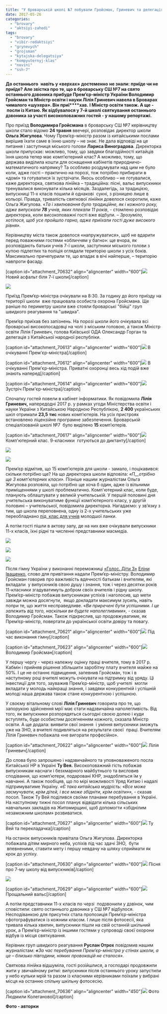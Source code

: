 ```yaml
---
title: "У броварській школі №7 побували Гройсман, Гриневич та делегація із Китаю - ФОТО"
date: 2017-05-26
categories: 
  - "brovary"
  - "aktsiyi-zahodi"
tags: 
  - "brovary"
  - "vibir-redaktsiyi"
  - "grynevych"
  - "grojsman"
  - "kytajska-delegatsiya"
  - "kompyuternyj-klas"
  - "novini"
  - "ssh-7"
---
```


**До останнього**  **нав****і****ть у «верхах»** **достеменно** **не знали: при****ї****де чи не при****ї****де?** **Але звістка про те, що в броварську СШ №7 на свято останнього дзвоника прибуде Прем’єр-міністр України Володимир Гройсман та Міністр освіти і науки Лілія Гриневич навела в Броварах чималого «шухера». Він п****ри****ї****хав.** **І Міністр освіти також. А ще -  посли із Китаю. Як відбувалося у 7-й школі святкування останнього дзвоника за участі високоповажних гостей - у нашому репортажі.**

Про приїзд **Володимира Гройсмана** в броварську СШ №7 керівництву школи стало відомо **24 травня** ввечері, розповідає директор школи **Ольга Жигулова**. Чому Прем’єр-міністр разом із китайськими послами вирішив їхати саме в їхню школу – не знає. Не дала відповіді на це питання і заступниця міського голови **Лариса Виноградова**. Директорка школи припускає: можливо, тому, що завдяки благодійності китайців їхня школа тепер має комп’ютерний клас? А можливо, тому, що держава виділила кошти для оснащення кабінетів природничо-математичного напрямку? Та особливо роздумувати над цим не було коли, адже гості – практично на порозі, тож потрібно прибирати в «домі» та готуватися їх зустрічати. Якось особливо – не готувалися, каже директорка, святкова лінійка – традиційна: пісні, вальс випускники тренувалися виконувати кілька місяців. Заздалегідь, за традицією, випускниці 11-х класів пошили й однакові  сукні, з різницею лише в кольорі. Правда, тривалість святкової лінійки довелося скоротили, каже Ольга Жигулова. «_Та і хвилювання було традиційне, як і кожного року, адже випускали **78** учнів, яких плекали 11 років_, - стомлено розповідає директорка, коли високоповажні гості вже відбули. – _Зрозуміло, хотілося, щоб усе пройшло гарно, адже приїхали гості дуже високого рівня»._

Керівництву міста також довелося «напружуватися», щоб не вдарити перед поважними гостями «обличчям у багно»: ще вчора, як розповідають батьки учнів 7-ї школи, заступники міського голови з купою підлеглих та поліція оглядали територію школи з усіх боків. Максимально причепурили те, що впадає в вічі найперше, – територію навпроти фасаду.

\[caption id="attachment\_70632" align="aligncenter" width="600"\][![](https://mpz.brovary.org/wp-content/uploads/2017/05/24.jpg)](https://mpz.brovary.org/wp-content/uploads/2017/05/24.jpg) Новий асфальт біля 7-ї школи\[/caption\]

[![](https://mpz.brovary.org/wp-content/uploads/2017/05/25.jpg)](https://mpz.brovary.org/wp-content/uploads/2017/05/25.jpg)

Приїзд Прем’єр-міністра очікували на 8:30. За годину до його приїзду на території школи  вже працювала особиста охорона Гройсмана. Ще раніше по периметру школи вже стояли броварські "бійці" груп швидкого реагування та "швидка".

Прем’єр приїхав без запізнень. На порозі школи його очікувала всі броварські високопосадовці на чолі з міським головою, а також Міністр освіти Лілія Гриневич, голова Київської ОДА Олександр Горган та делегація з Китайської народної республіки.

\[caption id="attachment\_70613" align="aligncenter" width="600"\][![](https://mpz.brovary.org/wp-content/uploads/2017/05/3-2.jpg)](https://mpz.brovary.org/wp-content/uploads/2017/05/3-2.jpg) В очікуванні Прем'єр-міністра\[/caption\]

\[caption id="attachment\_70612" align="aligncenter" width="600"\][![](https://mpz.brovary.org/wp-content/uploads/2017/05/2-3.jpg)](https://mpz.brovary.org/wp-content/uploads/2017/05/2-3.jpg) В очікуванні Прем'єр-міністра. Приватні охоронці весь хід подій вже знають наперед\[/caption\]

\[caption id="attachment\_70614" align="aligncenter" width="600"\][![](https://mpz.brovary.org/wp-content/uploads/2017/05/4-3.jpg)](https://mpz.brovary.org/wp-content/uploads/2017/05/4-3.jpg) Зустріч Прем'єр-міністра\[/caption\]

Спочатку гостей повели в кабінет інформатики. Як повідомила **Лілія Гриневич,** напередодні 2017 р. у рамках угоди Міністерства освіти і науки України з Китайською Народною Республікою, **2 400** українських шкіл отримали **23,5** **тис** нових комп’ютерів. На усіх пристроях встановлено ліцензійне програмне забезпечення. Броварській спеціалізованій школі №7  було виділено **15** комп’ютерів.

\[caption id="attachment\_70617" align="aligncenter" width="600"\][![](https://mpz.brovary.org/wp-content/uploads/2017/05/7-3.jpg)](https://mpz.brovary.org/wp-content/uploads/2017/05/7-3.jpg) Комп'ютерний клас. 9-класники  готуються до диктанту\[/caption\]

[![](https://mpz.brovary.org/wp-content/uploads/2017/05/6-3.jpg)](https://mpz.brovary.org/wp-content/uploads/2017/05/6-3.jpg)

[![](https://mpz.brovary.org/wp-content/uploads/2017/05/5-3.jpg)](https://mpz.brovary.org/wp-content/uploads/2017/05/5-3.jpg)

Прем’єр відмітив, що 15 комп’ютерів для школи - замало, і поцікавився: скільки потрібно ще? На що директорка школи відповіла: _«П__отрібно ще 3 комп’ютерних класи»._ Пізніше нашим журналістам Ольга Жигулова розповіла, що потрібно ще хоча б один, адже із вільними приміщеннями у школі проблематично. Комп'ютерний клас, коли буде, планують облаштувати у великій учительській. У першій половині дня учительська виконуватиме функції комп’ютерного класу, у другій половині – учительської, повідомила директорка. Нагадаємо: у зв’язку з тим, що школа переповнена, одну із 2-х учительських уже переобладнано [під  клас для учнів](https://mpz.brovary.org/brovarska-shkola-7-rukavychka-bez-prava-na-majbutnye/) молодшої ланки.

А потім гості пішли в актову залу, де на них вже очікували випускники 11-х класів, їхні рідні та численні представники масмедіа.

[![](https://mpz.brovary.org/wp-content/uploads/2017/05/8-3.jpg)](https://mpz.brovary.org/wp-content/uploads/2017/05/8-3.jpg)

[![](https://mpz.brovary.org/wp-content/uploads/2017/05/9-3.jpg)](https://mpz.brovary.org/wp-content/uploads/2017/05/9-3.jpg)

[![](https://mpz.brovary.org/wp-content/uploads/2017/05/15-2.jpg)](https://mpz.brovary.org/wp-content/uploads/2017/05/15-2.jpg)

Після гімну України у виконанні переможниці [«Голос. Діти 3»](https://mpz.brovary.org/u-vokalnomu-talant-shou-golos-dity-3-peremogla-brovarchanka-elina-ivashhenko-video/) [Еліни Іващенко](https://mpz.brovary.org/brovarchanka-elina-ivashhenko-na-golos-dity-u-mene-ye-shans-buty-u-finali/), слово для привітання надали Прем’єр-міністру. Володимир Гройсман говорив про важливість вдячності батькам і вчителям, які вкладали  у випускників свою душу і знання, тож і через десятки років 11-класники згадуватимуть добром своїх вчителів і рідну школу. Прем’єр-міністр побажав випускникам успіхів і наголосив, що мети завжди можна досягнути,  якщо докладати максимум зусиль, навіть попри те, що життя несправедливе. «_Ви приречені бути успішними. І це залежить від того, наскільки ви будете наполегливими»,_ \- сказав Володимир Гройсман. Також підкреслив, що продовжуватиме, як Прем’єр-міністр, повертати до української освіти довіру та повагу.

\[caption id="attachment\_70621" align="aligncenter" width="600"\][![](https://mpz.brovary.org/wp-content/uploads/2017/05/11-4.jpg)](https://mpz.brovary.org/wp-content/uploads/2017/05/11-4.jpg) Під час виконання гімну\[/caption\]

\[caption id="attachment\_70623" align="aligncenter" width="600"\][![](https://mpz.brovary.org/wp-content/uploads/2017/05/14-2.jpg)](https://mpz.brovary.org/wp-content/uploads/2017/05/14-2.jpg) Володимир Гройсман\[/caption\]

У першу чергу - через належну оцінку праці вчителя, тому в 2017 р. Кабмін і прийняв рішення збільшити заробітну плату вчителя майже на 50%. І це не останнє підвищення, запевнив Гройсман, тож і в наступному році вчителі можуть очікувати на підтримку від уряду. Ці інвестиції для того, зауважив Прем’єр-міністр, щоб учителі  могли вкладати у молодь найкращі знання, і завдяки конкурентній і успішній молоді наша держава також стане конкурентною і успішною.

У своєму вітальному слові **Лілія Гриневич** говорила про те, що запорукою здійснення мрії має стати надзвичайна наполегливість. Від того, як випускники розпорядяться сьогодні своєю долею і куди вступлять, буде особистим досягненням кожного, сказала Міністр освіти. А ще додала: виявити свої знання  і уміння випускники зможуть уже на ЗНО, а вчителі подивляться на результати своєї  праці. Вчителям Лілія Гриневич побажала «не вигорати професійно».

\[caption id="attachment\_70622" align="aligncenter" width="600"\][![](https://mpz.brovary.org/wp-content/uploads/2017/05/13-4.jpg)](https://mpz.brovary.org/wp-content/uploads/2017/05/13-4.jpg) Лілія Гриневич\[/caption\]

До слова було запрошено і надзвичайного та уповноваженого посла Китайської НР в Україні **Ту Вея.** Високоповажний гість побажав випускникам наснаги і безхмарного майбутнього та висловив сподівання, що комп’ютери, подаровані КНР, знадобляться їм у навчанні. А також пообіцяв, що по мірі можливості Уряд Китаю і надалі підтримуватиме Україну. _«Є така китайська мудрість:_ «_Все може засмучувати, крім дітей, і все може збідніти, крім освіти»»,_ - сказав посол. Також Ту Вей поділився своїми планами перебування в Україні. На наступному тижні посол планує відвідати кілька сільських навчальних закладів на Житомирщині, щоб допомогти «збіднілим незаможним школам» розвиватися.

\[caption id="attachment\_70627" align="aligncenter" width="600"\][![](https://mpz.brovary.org/wp-content/uploads/2017/05/18-1.jpg)](https://mpz.brovary.org/wp-content/uploads/2017/05/18-1.jpg) Ту Вей та перекладачка\[/caption\]

На останок випускників привітала Ольга Жигулова. Директорка побажала дітям мирного неба, успіхів під час здачі ЗНО,  бути  впевненими, ставити мету і першу невдачу на шляху сприймати як крок до успіху.

\[caption id="attachment\_70630" align="aligncenter" width="600"\][![](https://mpz.brovary.org/wp-content/uploads/2017/05/21.jpg)](https://mpz.brovary.org/wp-content/uploads/2017/05/21.jpg) Пісня про 7-му школу від випускників\[/caption\]

[![](https://mpz.brovary.org/wp-content/uploads/2017/05/19-1.jpg)](https://mpz.brovary.org/wp-content/uploads/2017/05/19-1.jpg)

\[caption id="attachment\_70629" align="aligncenter" width="600"\][![](https://mpz.brovary.org/wp-content/uploads/2017/05/20-1.jpg)](https://mpz.brovary.org/wp-content/uploads/2017/05/20-1.jpg) Прощальний вальс\[/caption\]

А потім представники 11-х класів по черзі  подзвонили у дзвінок, чим сповістили: свято останнього дзвоника у СШ №7 відбулося. Несподіванкою для присутніх стала пропозиція Прем’єр-міністра сфотографуватися із кожним класом. І лише після фотосесії, яка тривала кілька хвилин, випускники пішли на свій останній шкільний урок, а Прем’єр-міністр із іншими гостями у супроводі своєї охорони відбув із місця святкування.

Керівник груп швидкого реагування **Руслан Отрох** повідомив нашим журналістам: **_«_**_За час перебування Прем’єр-міністра у стінах школи, а це – близько півгодини, ніяких провокацій не сталося»._

Святкова лінійка відшуміла, гості розійшлися, а господарі продовжили жити у звичайному ритмі: випускники після останнього уроку запустили у небо кульки мрій та разом із класними керівниками поїхали у вибрані місця на останню спільну шкільну фотосесію.

\[caption id="attachment\_70636" align="aligncenter" width="450"\][![](https://mpz.brovary.org/wp-content/uploads/2017/05/Lyudmyla-Koleganova.jpg)](https://mpz.brovary.org/wp-content/uploads/2017/05/Lyudmyla-Koleganova.jpg) Фото Людмили Колеганової\[/caption\]

**Фото - авторки**
